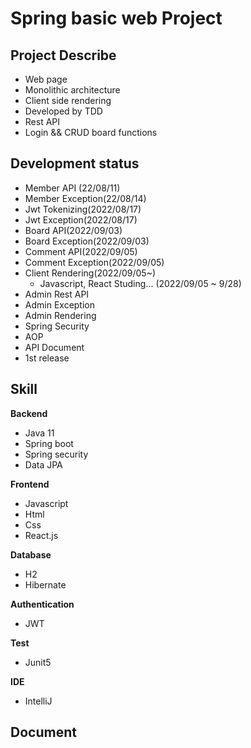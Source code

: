 # Spring basic web Project

## Project Describe
- Web page
- Monolithic architecture
- Client side rendering
- Developed by TDD
- Rest API
- Login && CRUD board functions

## Development status
- Member API (22/08/11)
- Member Exception(22/08/14)
- Jwt Tokenizing(2022/08/17)
- Jwt Exception(2022/08/17)
- Board API(2022/09/03)
- Board Exception(2022/09/03)
- Comment API(2022/09/05)
- Comment Exception(2022/09/05)
- Client Rendering(2022/09/05~)
  - Javascript, React Studing... (2022/09/05 ~ 9/28)
- Admin Rest API
- Admin Exception
- Admin Rendering
- Spring Security
- AOP
- API Document
- 1st release

## Skill
**Backend**
- Java 11
- Spring boot
- Spring security
- Data JPA

**Frontend**
- Javascript
- Html
- Css
- React.js

**Database**
- H2
- Hibernate

**Authentication**
- JWT

**Test**
- Junit5

**IDE**
- IntelliJ

## Document
